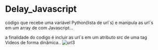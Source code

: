 # Delay_Javascript
código que recebe uma variável Python(lista de url´s) e manipula as url´s em um array de com Javascript...

a finalidade do codigo é incluir as url´s em um atributo src de uma tag Videos de forma dinâmica..
![url3](https://user-images.githubusercontent.com/32337958/189425894-42b7fda0-f5ca-4fea-ba28-5542f4388ab7.png)
